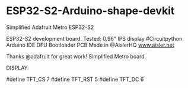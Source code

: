 # ESP32-S2-Arduino-shape-devkit
Simplified Adafruit Metro ESP32-S2

ESP32-S2 development board.
Tested:
0.96" IPS display
#Circuitpython
Arduino IDE
DFU Bootloader
PCB Made in 
@AislerHQ www.aisler.net
 
Thanks 
@adafruit for great work!
Simplified Metro board.


DISPLAY:

  #define TFT_CS         7
  #define TFT_RST        5
  #define TFT_DC         6
